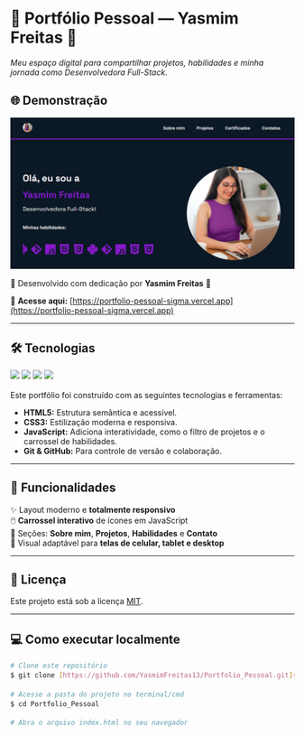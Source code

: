 <h1 align="left"> 💜 Portfólio Pessoal — Yasmim Freitas 💜</h1>

<p align="left">
  <em>Meu espaço digital para compartilhar projetos, habilidades e minha jornada como Desenvolvedora Full-Stack.</em>
</p>


## 🌐 Demonstração

![Imagem da tela inicial do portfólio](assets/tela_portfolio.png)

💜 Desenvolvido com dedicação por **Yasmim Freitas** 💜

🔗 **Acesse aqui:** [https://portfolio-pessoal-sigma.vercel.app](https://portfolio-pessoal-sigma.vercel.app)

---

## 🛠️ Tecnologias
<div align="left">
  <img src="https://img.shields.io/badge/HTML5-7E22CE?style=for-the-badge&logo=html5&logoColor=white">
  <img src="https://img.shields.io/badge/CSS3-7E22CE?style=for-the-badge&logo=css3&logoColor=white">
  <img src="https://img.shields.io/badge/JavaScript-7E22CE?style=for-the-badge&logo=javascript&logoColor=white">
  <img src="https://img.shields.io/badge/VS%20Code-7E22CE?style=for-the-badge&logo=visual-studio-code&logoColor=white">

</div>
<br>
Este portfólio foi construído com as seguintes tecnologias e ferramentas:

- **HTML5:** Estrutura semântica e acessível.
- **CSS3:** Estilização moderna e responsiva.
- **JavaScript:** Adiciona interatividade, como o filtro de projetos e o carrossel de habilidades.
- **Git & GitHub:** Para controle de versão e colaboração.

---

## 🧩 Funcionalidades

✨ Layout moderno e **totalmente responsivo**  
🖱️ **Carrossel interativo** de ícones em JavaScript  
💬 Seções: **Sobre mim**, **Projetos**, **Habilidades** e **Contato**  
📱 Visual adaptável para **telas de celular, tablet e desktop**

---


## 📝 Licença

Este projeto está sob a licença [MIT](https://github.com/YasmimFreitas13/Portfolio_Pessoal/blob/main/LICENSE).

----

## 💻 Como executar localmente

```bash
# Clone este repositório
$ git clone [https://github.com/YasmimFreitas13/Portfolio_Pessoal.git](https://github.com/YasmimFreitas13/Portfolio_Pessoal.git)

# Acesse a pasta do projeto no terminal/cmd
$ cd Portfolio_Pessoal

# Abra o arquivo index.html no seu navegador